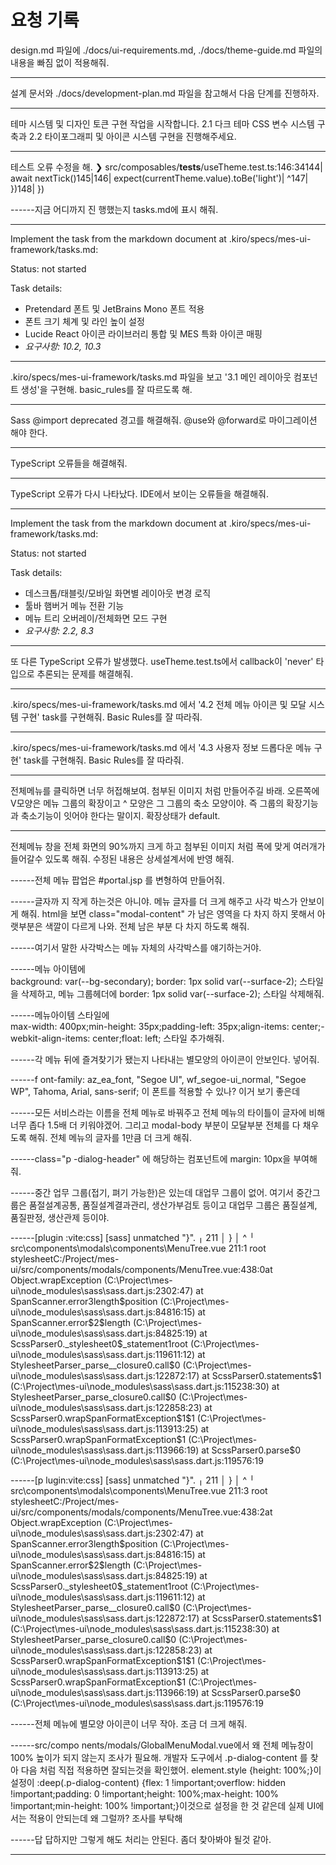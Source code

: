 # 요청 기록

design.md 파일에 ./docs/ui-requirements.md, ./docs/theme-guide.md 파일의 내용을 빠짐 없이 적용해줘.

------

설계 문서와 ./docs/development-plan.md 파일을 참고해서 다음 단계를 진행하자.

------
테마 시스템 및
 디자인 토큰 구현 작업을 시작합니다. 2.1 다크 테마 CSS 변수 시스템 구축과 2.2 타이포그래피 및 아이콘 시스템 구현을 진행해주세요.

------
테스트 오류 수정을 해. ❯ src/composables/__tests__/useTheme.test.ts:146:34144|       await nextTick()145|146|       expect(currentTheme.value).toBe('light')|                                  ^147|     })148|   })

------지금 어디까지 진
행했는지 tasks.md에 표시 해줘.

------

Implement the task from the markdown document at .kiro/specs/mes-ui-framework/tasks.md:
        
<task title="2.2 타이포그래피 및 아이콘 시스템 구현">

Status: not started

Task details:
- Pretendard 폰트 및 JetBrains Mono 폰트 적용
- 폰트 크기 체계 및 라인 높이 설정
- Lucide React 아이콘 라이브러리 통합 및 MES 특화 아이콘 매핑
- _요구사항: 10.2, 10.3_

</task>

------

.kiro/specs/mes-ui-framework/tasks.md 파일을 보고 '3.1 메인 레이아웃 컴포넌트 생성'을 구현해. basic_rules를 잘 따르도록 해.

------

Sass @import deprecated 경고를 해결해줘. @use와 @forward로 마이그레이션 해야 한다.

------

TypeScript 오류들을 해결해줘.

------

TypeScript 오류가 다시 나타났다. IDE에서 보이는 오류들을 해결해줘.

------

Implement the task from the markdown document at .kiro/specs/mes-ui-framework/tasks.md:
        
<task title="3.2 반응형 레이아웃 동작 구현">

Status: not started

Task details:
- 데스크톱/태블릿/모바일 화면별 레이아웃 변경 로직
- 툴바 햄버거 메뉴 전환 기능
- 메뉴 트리 오버레이/전체화면 모드 구현
- _요구사항: 2.2, 8.3_

</task>

------

또 다른 TypeScript 오류가 발생했다. useTheme.test.ts에서 callback이 'never' 타입으로 추론되는 문제를 해결해줘.

------

.kiro/specs/mes-ui-framework/tasks.md 에서 '4.2 전체 메뉴 아이콘 및 모달 시스템 구현' task를 구현해줘. Basic Rules를 잘 따라줘.

------

.kiro/specs/mes-ui-framework/tasks.md 에서 '4.3 사용자 정보 드롭다운 메뉴 구현' task를 구현해줘. Basic Rules를 잘 따라줘.

------

전체메뉴를 클릭하면 너무 허접해보여. 첨부된 이미지 처럼 만들어주길 바래. 오른쪽에 V모양은 메뉴 그룹의 확장이고  ^ 모양은 그 그룹의 축소 모양이야. 즉 그룹의 확장기능과 축소기능이 잇어야 한다는 말이지. 확장상태가 default.

------

전체메뉴 창을 전체 화면의 90%까지 크게 하고 첨부된 이미지 처럼 폭에 맞게 여러개가 들어갈수 있도록 해줘. 수정된 내용은 상세설계서에 반영 해줘.

------전체
메뉴 팝업은 #portal.jsp 를 변형하여 만들어줘.

------글자까
지 작게 하는것은 아니야. 메뉴 글자를 더 크게 해주고 사각 박스가 안보이게 해줘. html을 보면 class="modal-content" 가 남은 영역을 다 차지 하지 못해서 아랫부분은 색깔이 다르게 나와. 전체 남은 부분 다 차지 하도록 해줘.

------여기서 
말한 사각박스는 메뉴 자체의 사각박스를 얘기하는거야.

------메뉴 아이템에     
 background: var(--bg-secondary);  border: 1px solid var(--surface-2); 스타일을 삭제하고, 메뉴 그룹헤더에 border: 1px solid var(--surface-2); 스타일 삭제해줘.

------메뉴아이템 스타일에  
   max-width: 400px;min-height: 35px;padding-left: 35px;align-items: center;-webkit-align-items: center;float: left; 스타일 추가해줘.

------각 메뉴 뒤에
 즐겨찾기가 됐는지 나타내는 별모양의 아이콘이 안보인다. 넣어줘.

------f
ont-family: az_ea_font, "Segoe UI", wf_segoe-ui_normal, "Segoe WP", Tahoma, Arial, sans-serif; 이 폰트를 적용할 수 있나? 이거 보기 좋은데

------모든 
서비스라는 이름을 전체 메뉴로 바꿔주고 전체 메뉴의 타이틀이 글자에 비해 너무 좁다 1.5배 더 키워야겠어.  그리고 modal-body 부분이 모달부분 전체를 다 채우도록 해줘. 전체 메뉴의 글자를 1만큼 더 크게 해줘.

------class="p
-dialog-header" 에 해당하는 컴포넌트에 margin: 10px을 부여해줘.

------중간 업무
 그룹(접기, 펴기 가능한)은 있는데 대업무 그룹이 없어.  여기서 중간그룹은 품절설계공통, 품질설계결과관리, 생산가부검토 등이고 대업무 그룹은 품질설계, 품질판정, 생산관제 등이야.

------[plugin
:vite:css] [sass] unmatched "}".     ╷ 211 │ }     │ ^     ╵   src\components\modals\components\MenuTree.vue 211:1  root stylesheetC:/Project/mes-ui/src/components/modals/components/MenuTree.vue:438:0at Object.wrapException (C:\Project\mes-ui\node_modules\sass\sass.dart.js:2302:47)     at SpanScanner.error$3$length$position (C:\Project\mes-ui\node_modules\sass\sass.dart.js:84816:15)     at SpanScanner.error$2$length (C:\Project\mes-ui\node_modules\sass\sass.dart.js:84825:19)     at ScssParser0._stylesheet0$_statement$1$root (C:\Project\mes-ui\node_modules\sass\sass.dart.js:119611:12)     at StylesheetParser_parse__closure0.call$0 (C:\Project\mes-ui\node_modules\sass\sass.dart.js:122872:17)     at ScssParser0.statements$1 (C:\Project\mes-ui\node_modules\sass\sass.dart.js:115238:30)     at StylesheetParser_parse_closure0.call$0 (C:\Project\mes-ui\node_modules\sass\sass.dart.js:122858:23)     at ScssParser0.wrapSpanFormatException$1$1 (C:\Project\mes-ui\node_modules\sass\sass.dart.js:113913:25)     at ScssParser0.wrapSpanFormatException$1 (C:\Project\mes-ui\node_modules\sass\sass.dart.js:113966:19)     at ScssParser0.parse$0 (C:\Project\mes-ui\node_modules\sass\sass.dart.js:119576:19

------[p
lugin:vite:css] [sass] unmatched "}".     ╷ 211 │   }     │   ^     ╵   src\components\modals\components\MenuTree.vue 211:3  root stylesheetC:/Project/mes-ui/src/components/modals/components/MenuTree.vue:438:2at Object.wrapException (C:\Project\mes-ui\node_modules\sass\sass.dart.js:2302:47)     at SpanScanner.error$3$length$position (C:\Project\mes-ui\node_modules\sass\sass.dart.js:84816:15)     at SpanScanner.error$2$length (C:\Project\mes-ui\node_modules\sass\sass.dart.js:84825:19)     at ScssParser0._stylesheet0$_statement$1$root (C:\Project\mes-ui\node_modules\sass\sass.dart.js:119611:12)     at StylesheetParser_parse__closure0.call$0 (C:\Project\mes-ui\node_modules\sass\sass.dart.js:122872:17)     at ScssParser0.statements$1 (C:\Project\mes-ui\node_modules\sass\sass.dart.js:115238:30)     at StylesheetParser_parse_closure0.call$0 (C:\Project\mes-ui\node_modules\sass\sass.dart.js:122858:23)     at ScssParser0.wrapSpanFormatException$1$1 (C:\Project\mes-ui\node_modules\sass\sass.dart.js:113913:25)     at ScssParser0.wrapSpanFormatException$1 (C:\Project\mes-ui\node_modules\sass\sass.dart.js:113966:19)     at ScssParser0.parse$0 (C:\Project\mes-ui\node_modules\sass\sass.dart.js:119576:19

------전체 메뉴에 
별모양 아이콘이 너무 작아. 조금 더 크게 해줘.

------src/compo
nents/modals/GlobalMenuModal.vue에서 왜 전체 메뉴창이 100% 높이가 되지 않는지 조사가 필요해. 개발자 도구에서 .p-dialog-content 를 찾아 다음 처럼 직접 적용하면 잘되는것을 확인했어. element.style {height: 100%;}이 설정이 :deep(.p-dialog-content) {flex: 1 !important;overflow: hidden !important;padding: 0 !important;height: 100%;max-height: 100% !important;min-height: 100% !important;}이것으로 설정을 한 것 같은데 실제 UI에서는 적용이 안되는데 왜 그럴까? 조사를 부탁해

------답
답하지만 그렇게 해도 처리는 안된다. 좀더 찾아봐야 될것 같아.

------